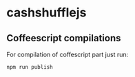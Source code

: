# cashshufflejs

## Coffeescript compilations

For compilation of coffescript part just run:
```
npm run publish
```
